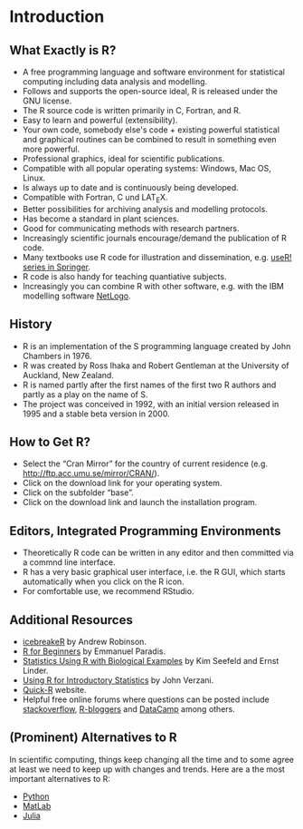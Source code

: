 # Introduction
## What Exactly is R?
* A free programming language and software environment for statistical computing including data analysis and modelling. 
* Follows and supports the open-source ideal, R is released under the GNU license.
* The R source code is written primarily in C, Fortran, and R.
* Easy to learn and powerful (extensibility).
* Your own code, somebody else's code + existing powerful statistical and graphical routines can be combined to result in something even more powerful.
* Professional graphics, ideal for scientific publications.
* Compatible with all popular operating systems: Windows,
Mac OS, Linux.
* Is always up to date and is continuously being developed.
* Compatible with Fortran, C und LAT<sub>E</sub>X.
* Better possibilities for archiving analysis and modelling
protocols.
* Has become a standard in plant sciences.
* Good for communicating methods with research partners.
* Increasingly scientific journals encourage/demand the publication of R code. 
* Many textbooks use R code for illustration and dissemination, e.g. [useR! series in Springer](http://www.springer.com/series/6991).
* R code is also handy for teaching quantiative subjects.
* Increasingly you can combine R with other software, e.g. with the IBM modelling software [NetLogo](https://ccl.northwestern.edu/netlogo/).

## History
* R is an implementation of the S programming language created by John Chambers in 1976.
* R was created by Ross Ihaka and Robert Gentleman at the University of Auckland, New Zealand.
* R is named partly after the first names of the first two R authors and partly as a play on the name of S. 
* The project was conceived in 1992, with an initial version released in 1995 and a stable beta version in 2000.


## How to Get R?
* Select the “Cran Mirror” for the country of current
residence (e.g. http://ftp.acc.umu.se/mirror/CRAN/).
* Click on the download link for your operating system.
* Click on the subfolder “base”.
* Click on the download link and launch the installation
program.

## Editors, Integrated Programming Environments
* Theoretically R code can be written in any editor and then committed via a commnd line interface.
* R has a very basic graphical user interface, i.e. the R GUI, which starts automatically when you click on the R icon.
* For comfortable use, we recommend RStudio.

## Additional Resources
* [icebreakeR](https://cran.r-project.org/doc/contrib/Robinson-icebreaker.pdf) by Andrew Robinson.
* [R for Beginners](https://cran.r-project.org/doc/contrib/Paradis-rdebuts_en.pdf) by Emmanuel Paradis.
* [Statistics Using R with Biological Examples](https://cran.r-project.org/doc/contrib/Seefeld_StatsRBio.pdf) by Kim Seefeld and Ernst Linder.
* [Using R for Introductory Statistics](http://www.math.csi.cuny.edu/Statistics/R/simpleR/printable/simpleR.pdf) by John Verzani.
* [Quick-R](https://www.statmethods.net/index.html) website.
* Helpful free online forums where questions can be posted include [stackoverflow](https://stackoverflow.com/questions), [R-bloggers](https://www.r-bloggers.com/) and [DataCamp](https://www.datacamp.com/) among others. 

## (Prominent) Alternatives to R
In scientific computing, things keep changing all the time and to some agree at least we need to keep up with changes and trends. Here are a the most important alternatives to R:
* [Python](https://www.python.org/)
* [MatLab](https://de.mathworks.com/)
* [Julia](https://julialang.org/)
